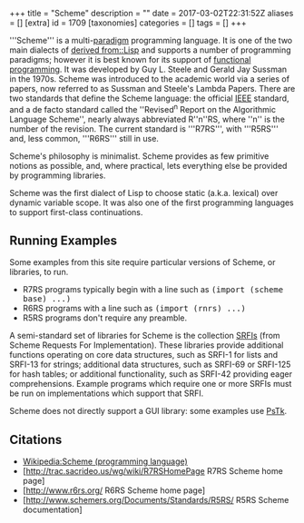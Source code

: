 +++
title = "Scheme"
description = ""
date = 2017-03-02T22:31:52Z
aliases = []
[extra]
id = 1709
[taxonomies]
categories = []
tags = []
+++

'''Scheme''' is a multi-[paradigm](https://rosettacode.org/wiki/:Category:Programming_Paradigms) programming language. It is one of the two main dialects of [derived from::Lisp](https://rosettacode.org/wiki/derived_from::Lisp) and supports a number of programming paradigms; however it is best known for its support of [functional programming](https://rosettacode.org/wiki/functional_programming). It was developed by Guy L. Steele and Gerald Jay Sussman in the 1970s. Scheme was introduced to the academic world via a series of papers, now referred to as Sussman and Steele's Lambda Papers. There are two standards that define the Scheme language: the official [IEEE](https://rosettacode.org/wiki/IEEE) standard, and a de facto standard called the ''Revised<sup>n</sup> Report on the Algorithmic Language Scheme'', nearly always abbreviated R''n''RS, where ''n'' is the number of the revision. The current standard is '''R7RS''', with '''R5RS''' and, less common, '''R6RS''' still in use.

Scheme's philosophy is minimalist. Scheme provides as few primitive notions as possible, and, where practical, lets everything else be provided by programming libraries.

Scheme was the first dialect of Lisp to choose static (a.k.a. lexical) over dynamic variable scope. It was also one of the first programming languages to support first-class continuations.


## Running Examples

Some examples from this site require particular versions of Scheme, or libraries, to run.

* R7RS programs typically begin with a line such as <tt>(import (scheme base) ...)</tt>
* R6RS programs with a line such as <tt>(import (rnrs) ...)</tt>
* R5RS programs don't require any preamble.


A semi-standard set of libraries for Scheme is the collection [SRFIs](https://rosettacode.org/wiki/:Category:Scheme/SRFIs) (from Scheme Requests For Implementation).  These libraries provide additional functions operating on core data structures, such as SRFI-1 for lists and SRFI-13 for strings; additional data structures, such as SRFI-69 or SRFI-125 for hash tables; or additional functionality, such as SRFI-42 providing eager comprehensions.  Example programs which require one or more SRFIs must be run on implementations which support that SRFI.

Scheme does not directly support a GUI library: some examples use [PsTk](https://rosettacode.org/wiki/:Category:Scheme/PsTk).


## Citations

* [Wikipedia:Scheme (programming language)](https://en.wikipedia.org/wiki/Scheme_%28programming_language%29)
* [http://trac.sacrideo.us/wg/wiki/R7RSHomePage R7RS Scheme home page]
* [http://www.r6rs.org/ R6RS Scheme home page]
* [http://www.schemers.org/Documents/Standards/R5RS/ R5RS Scheme documentation]

